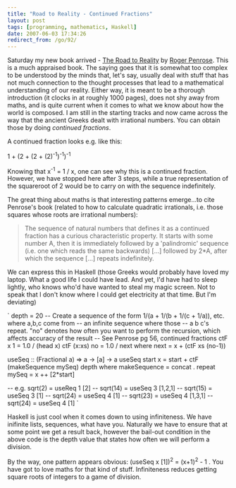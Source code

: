 ```yaml
---
title: "Road to Reality - Continued Fractions"
layout: post
tags: [programming, mathematics, Haskell]
date: 2007-06-03 17:34:26
redirect_from: /go/92/
---
```


Saturday my new book arrived - [The Road to Reality](http://www.amazon.de/Road-Reality-Complete-Guide-Universe/dp/0679454438/ref=pd_bbs_sr_2/303-4282147-1446639?ie=UTF8&amp;s=books-intl-de&amp;qid=1180890923&amp;sr=8-2) by [Roger Penrose](http://en.wikipedia.org/wiki/Roger_penrose). This is a much appraised book. The saying goes that it is somewhat too complex to be understood by the minds that, let's say, usually deal with stuff that has not much connection to the thought processes that lead to a mathematical understanding of our reality. Either way, it is meant to be a thorough introduction (it clocks in at roughly 1000 pages), does not shy away from maths, and is quite current when it comes to what we know about how the world is composed. I am still in the starting tracks and now came across the way that the ancient Greeks dealt with irrational numbers. You can obtain those by doing _continued fractions_.

A continued fraction looks e.g. like this:

1 + (2 + (2 + (2)<sup>-1</sup>)<sup>-1</sup>)<sup>-1</sup>

Knowing that x<sup>-1</sup> = 1 / x, one can see why this is a continued fraction. However, we have stopped here after 3 steps, while a true representation of the squareroot of 2 would be to carry on with the sequence indefinitely.

The great thing about maths is that interesting patterns emerge...to cite Penrose's book (related to how to calculate quadratic irrationals, i.e. those squares whose roots are irrational numbers):

> The sequence of natural numbers that defines it as a continued fraction has a curious characteristic property. It starts with some number A, then it is immediately followed by a 'palindromic' sequence (i.e. one which reads the same backwards) [...] followed by 2*A, after which the sequence [...] repeats indefinitely.

We can express this in Haskell (those Greeks would probably have loved my laptop. What a good life I could have lead. And yet, I'd have had to sleep lightly, who knows who'd have&nbsp;wanted to steal my magic screen. Not to speak that I don't know where I could get electricity at that time. But I'm deviating)

`
depth = 20
-- Create a sequence of the form 1/(a + 1/(b + 1/(c + 1/a)), etc. where a,b,c come from 
-- an infinite sequence where those 
-- a b c's repeat. "no" denotes how often you want to perform the recursion, which affects accuracy of the result
-- See Penrose pg 56, continued fractions
ctF x 1 = 1.0 / (head x)
ctF (x:xs) no = 1.0 / next
  where next = x + (ctF xs (no-1))

useSeq :: (Fractional a) => a -> [a] -> a
useSeq start x = start + ctF (makeSequence mySeq) depth
  where 
    makeSequence = concat . repeat
    mySeq = x ++ [2*start]

-- e.g. sqrt(2) = useReq 1 [2] 
-- sqrt(14) = useSeq 3 [1,2,1]
-- sqrt(15) = useSeq 3 [1]
-- sqrt(24) = useSeq 4 [1]
-- sqrt(23) = useSeq 4 [1,3,1]
-- sqrt(24) = useSeq 4 [1]
`

Haskell is just cool when it comes down to using infiniteness. We have inifinite lists, sequences, what have you. Naturally we have to ensure that at some point we get a result back, however the bail-out condition in the above code is the depth value that states how often we will perform a division.

By the way, one pattern appears obvious: (useSeq x [1])<sup>2</sup> = (x+1)<sup>2</sup> - 1 . You have got to love maths for that kind of stuff. Infiniteness reduces getting square roots of integers to a game of division.